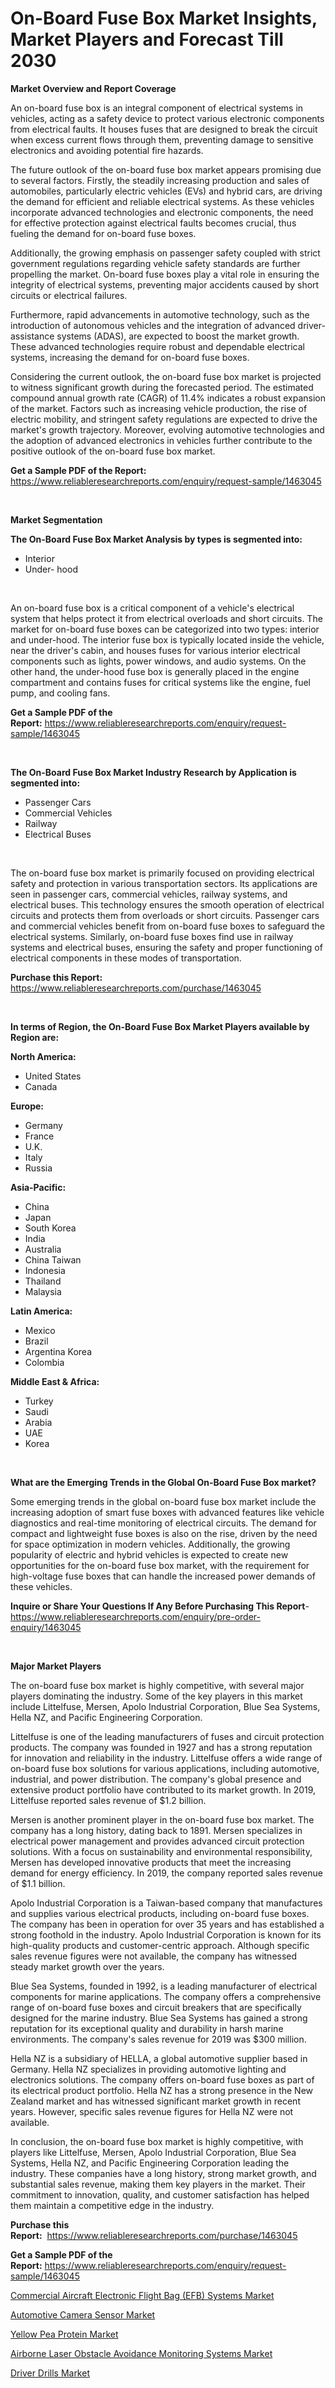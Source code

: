 <p><h1>On-Board Fuse Box Market Insights, Market Players and Forecast Till 2030</h1></p><p><strong>Market Overview and Report Coverage</strong></p>
<p><p>An on-board fuse box is an integral component of electrical systems in vehicles, acting as a safety device to protect various electronic components from electrical faults. It houses fuses that are designed to break the circuit when excess current flows through them, preventing damage to sensitive electronics and avoiding potential fire hazards.</p><p>The future outlook of the on-board fuse box market appears promising due to several factors. Firstly, the steadily increasing production and sales of automobiles, particularly electric vehicles (EVs) and hybrid cars, are driving the demand for efficient and reliable electrical systems. As these vehicles incorporate advanced technologies and electronic components, the need for effective protection against electrical faults becomes crucial, thus fueling the demand for on-board fuse boxes.</p><p>Additionally, the growing emphasis on passenger safety coupled with strict government regulations regarding vehicle safety standards are further propelling the market. On-board fuse boxes play a vital role in ensuring the integrity of electrical systems, preventing major accidents caused by short circuits or electrical failures.</p><p>Furthermore, rapid advancements in automotive technology, such as the introduction of autonomous vehicles and the integration of advanced driver-assistance systems (ADAS), are expected to boost the market growth. These advanced technologies require robust and dependable electrical systems, increasing the demand for on-board fuse boxes.</p><p>Considering the current outlook, the on-board fuse box market is projected to witness significant growth during the forecasted period. The estimated compound annual growth rate (CAGR) of 11.4% indicates a robust expansion of the market. Factors such as increasing vehicle production, the rise of electric mobility, and stringent safety regulations are expected to drive the market's growth trajectory. Moreover, evolving automotive technologies and the adoption of advanced electronics in vehicles further contribute to the positive outlook of the on-board fuse box market.</p></p>
<p><strong>Get a Sample PDF of the Report:</strong> <a href="https://www.reliableresearchreports.com/enquiry/request-sample/1463045">https://www.reliableresearchreports.com/enquiry/request-sample/1463045</a></p>
<p>&nbsp;</p>
<p><strong>Market Segmentation</strong></p>
<p><strong>The On-Board Fuse Box Market Analysis by types is segmented into:</strong></p>
<p><ul><li>Interior</li><li>Under- hood</li></ul></p>
<p>&nbsp;</p>
<p><p>An on-board fuse box is a critical component of a vehicle's electrical system that helps protect it from electrical overloads and short circuits. The market for on-board fuse boxes can be categorized into two types: interior and under-hood. The interior fuse box is typically located inside the vehicle, near the driver's cabin, and houses fuses for various interior electrical components such as lights, power windows, and audio systems. On the other hand, the under-hood fuse box is generally placed in the engine compartment and contains fuses for critical systems like the engine, fuel pump, and cooling fans.</p></p>
<p><strong>Get a Sample PDF of the Report:</strong>&nbsp;<a href="https://www.reliableresearchreports.com/enquiry/request-sample/1463045">https://www.reliableresearchreports.com/enquiry/request-sample/1463045</a></p>
<p>&nbsp;</p>
<p><strong>The On-Board Fuse Box Market Industry Research by Application is segmented into:</strong></p>
<p><ul><li>Passenger Cars</li><li>Commercial Vehicles</li><li>Railway</li><li>Electrical Buses</li></ul></p>
<p>&nbsp;</p>
<p><p>The on-board fuse box market is primarily focused on providing electrical safety and protection in various transportation sectors. Its applications are seen in passenger cars, commercial vehicles, railway systems, and electrical buses. This technology ensures the smooth operation of electrical circuits and protects them from overloads or short circuits. Passenger cars and commercial vehicles benefit from on-board fuse boxes to safeguard the electrical systems. Similarly, on-board fuse boxes find use in railway systems and electrical buses, ensuring the safety and proper functioning of electrical components in these modes of transportation.</p></p>
<p><strong>Purchase this Report:</strong>&nbsp; <a href="https://www.reliableresearchreports.com/purchase/1463045">https://www.reliableresearchreports.com/purchase/1463045</a></p>
<p>&nbsp;</p>
<p><strong>In terms of Region, the On-Board Fuse Box Market Players available by Region are:</strong></p>
<p>
    <p> <strong> North America: </strong>
        <ul>
            <li>United States</li>
            <li>Canada</li>
        </ul>
        </p> 
    <p> <strong> Europe: </strong>
        <ul>
            <li>Germany</li>
            <li>France</li>
            <li>U.K.</li>
            <li>Italy</li>
            <li>Russia</li>
        </ul>
        </p> 
    <p> <strong> Asia-Pacific: </strong>
        <ul>
            <li>China</li>
            <li>Japan</li>
            <li>South Korea</li>
            <li>India</li>
            <li>Australia</li>
            <li>China Taiwan</li>
            <li>Indonesia</li>
            <li>Thailand</li>
            <li>Malaysia</li>
        </ul>
        </p> 
    <p> <strong> Latin America: </strong>
        <ul>
            <li>Mexico</li>
            <li>Brazil</li>
            <li>Argentina Korea</li>
            <li>Colombia</li>
        </ul>
        </p> 
    <p> <strong> Middle East & Africa: </strong>
        <ul>
            <li>Turkey</li>
            <li>Saudi</li>
            <li>Arabia</li>
            <li>UAE</li>
            <li>Korea</li>
        </ul>
    </p>
    </p>
<p>&nbsp;</p>
<p><strong>What are the Emerging Trends in the Global On-Board Fuse Box market?</strong></p>
<p><p>Some emerging trends in the global on-board fuse box market include the increasing adoption of smart fuse boxes with advanced features like vehicle diagnostics and real-time monitoring of electrical circuits. The demand for compact and lightweight fuse boxes is also on the rise, driven by the need for space optimization in modern vehicles. Additionally, the growing popularity of electric and hybrid vehicles is expected to create new opportunities for the on-board fuse box market, with the requirement for high-voltage fuse boxes that can handle the increased power demands of these vehicles.</p></p>
<p><strong>Inquire or Share Your Questions If Any Before Purchasing This Report</strong>- <a href="https://www.reliableresearchreports.com/enquiry/pre-order-enquiry/1463045">https://www.reliableresearchreports.com/enquiry/pre-order-enquiry/1463045</a></p>
<p>&nbsp;</p>
<p><strong>Major Market Players</strong></p>
<p><p>The on-board fuse box market is highly competitive, with several major players dominating the industry. Some of the key players in this market include Littelfuse, Mersen, Apolo Industrial Corporation, Blue Sea Systems, Hella NZ, and Pacific Engineering Corporation.</p><p>Littelfuse is one of the leading manufacturers of fuses and circuit protection products. The company was founded in 1927 and has a strong reputation for innovation and reliability in the industry. Littelfuse offers a wide range of on-board fuse box solutions for various applications, including automotive, industrial, and power distribution. The company's global presence and extensive product portfolio have contributed to its market growth. In 2019, Littelfuse reported sales revenue of $1.2 billion.</p><p>Mersen is another prominent player in the on-board fuse box market. The company has a long history, dating back to 1891. Mersen specializes in electrical power management and provides advanced circuit protection solutions. With a focus on sustainability and environmental responsibility, Mersen has developed innovative products that meet the increasing demand for energy efficiency. In 2019, the company reported sales revenue of $1.1 billion.</p><p>Apolo Industrial Corporation is a Taiwan-based company that manufactures and supplies various electrical products, including on-board fuse boxes. The company has been in operation for over 35 years and has established a strong foothold in the industry. Apolo Industrial Corporation is known for its high-quality products and customer-centric approach. Although specific sales revenue figures were not available, the company has witnessed steady market growth over the years.</p><p>Blue Sea Systems, founded in 1992, is a leading manufacturer of electrical components for marine applications. The company offers a comprehensive range of on-board fuse boxes and circuit breakers that are specifically designed for the marine industry. Blue Sea Systems has gained a strong reputation for its exceptional quality and durability in harsh marine environments. The company's sales revenue for 2019 was $300 million.</p><p>Hella NZ is a subsidiary of HELLA, a global automotive supplier based in Germany. Hella NZ specializes in providing automotive lighting and electronics solutions. The company offers on-board fuse boxes as part of its electrical product portfolio. Hella NZ has a strong presence in the New Zealand market and has witnessed significant market growth in recent years. However, specific sales revenue figures for Hella NZ were not available.</p><p>In conclusion, the on-board fuse box market is highly competitive, with players like Littelfuse, Mersen, Apolo Industrial Corporation, Blue Sea Systems, Hella NZ, and Pacific Engineering Corporation leading the industry. These companies have a long history, strong market growth, and substantial sales revenue, making them key players in the market. Their commitment to innovation, quality, and customer satisfaction has helped them maintain a competitive edge in the industry.</p></p>
<p><strong>Purchase this Report:</strong>&nbsp;&nbsp;<a href="https://www.reliableresearchreports.com/purchase/1463045">https://www.reliableresearchreports.com/purchase/1463045</a></p>
<p></p>
<p><strong>Get a Sample PDF of the Report:</strong>&nbsp;<a href="https://www.reliableresearchreports.com/enquiry/request-sample/1463045">https://www.reliableresearchreports.com/enquiry/request-sample/1463045</a></p>
<p><p><a href="https://github.com/ambrozg/Market-Research-Report-List-1/blob/main/commercial-aircraft-electronic-flight-bag-efb-systems-market.md">Commercial Aircraft Electronic Flight Bag (EFB) Systems Market</a></p><p><a href="https://medium.com/@emilywest91/automotive-camera-sensor-market-size-and-market-trends-complete-industry-overview-2023-to-2030-662b850e1a42">Automotive Camera Sensor Market</a></p><p><a href="https://medium.com/@kartik.reportprime/yellow-pea-protein-market-insights-into-market-cagr-market-trends-and-growth-strategies-891803838d3e">Yellow Pea Protein Market</a></p><p><a href="https://github.com/dzharov81/Market-Research-Report-List-1/blob/main/airborne-laser-obstacle-avoidance-monitoring-systems-market.md">Airborne Laser Obstacle Avoidance Monitoring Systems Market</a></p><p><a href="https://www.linkedin.com/pulse/driver-drills-market-size-growth-forecast-from-2023--gbutf/">Driver Drills Market</a></p></p>